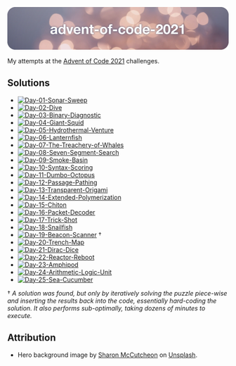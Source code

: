 ![advent-of-code-2021](./advent-of-code-2021-hero.png)

My attempts at the [Advent of Code 2021](https://adventofcode.com/2021) challenges.

## Solutions

* [![Day-01-Sonar-Sweep](https://github.com/leifgehrmann/advent-of-code-2021/actions/workflows/Day-01.yml/badge.svg?branch=main)](https://github.com/leifgehrmann/advent-of-code-2021/actions/workflows/Day-01.yml?query=branch%3Amain)
* [![Day-02-Dive](https://github.com/leifgehrmann/advent-of-code-2021/actions/workflows/Day-02.yml/badge.svg?branch=main)](https://github.com/leifgehrmann/advent-of-code-2021/actions/workflows/Day-02.yml?query=branch%3Amain)
* [![Day-03-Binary-Diagnostic](https://github.com/leifgehrmann/advent-of-code-2021/actions/workflows/Day-03.yml/badge.svg?branch=main)](https://github.com/leifgehrmann/advent-of-code-2021/actions/workflows/Day-03.yml?query=branch%3Amain)
* [![Day-04-Giant-Squid](https://github.com/leifgehrmann/advent-of-code-2021/actions/workflows/Day-04.yml/badge.svg?branch=main)](https://github.com/leifgehrmann/advent-of-code-2021/actions/workflows/Day-04.yml?query=branch%3Amain)
* [![Day-05-Hydrothermal-Venture](https://github.com/leifgehrmann/advent-of-code-2021/actions/workflows/Day-05.yml/badge.svg?branch=main)](https://github.com/leifgehrmann/advent-of-code-2021/actions/workflows/Day-05.yml?query=branch%3Amain)
* [![Day-06-Lanternfish](https://github.com/leifgehrmann/advent-of-code-2021/actions/workflows/Day-06.yml/badge.svg?branch=main)](https://github.com/leifgehrmann/advent-of-code-2021/actions/workflows/Day-06.yml?query=branch%3Amain)
* [![Day-07-The-Treachery-of-Whales](https://github.com/leifgehrmann/advent-of-code-2021/actions/workflows/Day-07.yml/badge.svg?branch=main)](https://github.com/leifgehrmann/advent-of-code-2021/actions/workflows/Day-07.yml?query=branch%3Amain)
* [![Day-08-Seven-Segment-Search](https://github.com/leifgehrmann/advent-of-code-2021/actions/workflows/Day-08.yml/badge.svg?branch=main)](https://github.com/leifgehrmann/advent-of-code-2021/actions/workflows/Day-08.yml?query=branch%3Amain)
* [![Day-09-Smoke-Basin](https://github.com/leifgehrmann/advent-of-code-2021/actions/workflows/Day-09.yml/badge.svg?branch=main)](https://github.com/leifgehrmann/advent-of-code-2021/actions/workflows/Day-09.yml?query=branch%3Amain)
* [![Day-10-Syntax-Scoring](https://github.com/leifgehrmann/advent-of-code-2021/actions/workflows/Day-10.yml/badge.svg?branch=main)](https://github.com/leifgehrmann/advent-of-code-2021/actions/workflows/Day-10.yml?query=branch%3Amain)
* [![Day-11-Dumbo-Octopus](https://github.com/leifgehrmann/advent-of-code-2021/actions/workflows/Day-11.yml/badge.svg?branch=main)](https://github.com/leifgehrmann/advent-of-code-2021/actions/workflows/Day-11.yml?query=branch%3Amain)
* [![Day-12-Passage-Pathing](https://github.com/leifgehrmann/advent-of-code-2021/actions/workflows/Day-12.yml/badge.svg?branch=main)](https://github.com/leifgehrmann/advent-of-code-2021/actions/workflows/Day-12.yml?query=branch%3Amain)
* [![Day-13-Transparent-Origami](https://github.com/leifgehrmann/advent-of-code-2021/actions/workflows/Day-13.yml/badge.svg?branch=main)](https://github.com/leifgehrmann/advent-of-code-2021/actions/workflows/Day-13.yml?query=branch%3Amain)
* [![Day-14-Extended-Polymerization](https://github.com/leifgehrmann/advent-of-code-2021/actions/workflows/Day-14.yml/badge.svg?branch=main)](https://github.com/leifgehrmann/advent-of-code-2021/actions/workflows/Day-14.yml?query=branch%3Amain)
* [![Day-15-Chiton](https://github.com/leifgehrmann/advent-of-code-2021/actions/workflows/Day-15.yml/badge.svg?branch=main)](https://github.com/leifgehrmann/advent-of-code-2021/actions/workflows/Day-15.yml?query=branch%3Amain)
* [![Day-16-Packet-Decoder](https://github.com/leifgehrmann/advent-of-code-2021/actions/workflows/Day-16.yml/badge.svg?branch=main)](https://github.com/leifgehrmann/advent-of-code-2021/actions/workflows/Day-16.yml?query=branch%3Amain)
* [![Day-17-Trick-Shot](https://github.com/leifgehrmann/advent-of-code-2021/actions/workflows/Day-17.yml/badge.svg?branch=main)](https://github.com/leifgehrmann/advent-of-code-2021/actions/workflows/Day-17.yml?query=branch%3Amain)
* [![Day-18-Snailfish](https://github.com/leifgehrmann/advent-of-code-2021/actions/workflows/Day-18.yml/badge.svg?branch=main)](https://github.com/leifgehrmann/advent-of-code-2021/actions/workflows/Day-18.yml?query=branch%3Amain)
* [![Day-19-Beacon-Scanner](https://github.com/leifgehrmann/advent-of-code-2021/actions/workflows/Day-19.yml/badge.svg?branch=main)](https://github.com/leifgehrmann/advent-of-code-2021/actions/workflows/Day-19.yml?query=branch%3Amain) †
* [![Day-20-Trench-Map](https://github.com/leifgehrmann/advent-of-code-2021/actions/workflows/Day-20.yml/badge.svg?branch=main)](https://github.com/leifgehrmann/advent-of-code-2021/actions/workflows/Day-20.yml?query=branch%3Amain)
* [![Day-21-Dirac-Dice](https://github.com/leifgehrmann/advent-of-code-2021/actions/workflows/Day-21.yml/badge.svg?branch=main)](https://github.com/leifgehrmann/advent-of-code-2021/actions/workflows/Day-21.yml?query=branch%3Amain)
* [![Day-22-Reactor-Reboot](https://github.com/leifgehrmann/advent-of-code-2021/actions/workflows/Day-22.yml/badge.svg?branch=main)](https://github.com/leifgehrmann/advent-of-code-2021/actions/workflows/Day-22.yml?query=branch%3Amain)
* [![Day-23-Amphipod](https://github.com/leifgehrmann/advent-of-code-2021/actions/workflows/Day-23.yml/badge.svg?branch=main)](https://github.com/leifgehrmann/advent-of-code-2021/actions/workflows/Day-23.yml?query=branch%3Amain)
* [![Day-24-Arithmetic-Logic-Unit](https://github.com/leifgehrmann/advent-of-code-2021/actions/workflows/Day-24.yml/badge.svg?branch=main)](https://github.com/leifgehrmann/advent-of-code-2021/actions/workflows/Day-24.yml?query=branch%3Amain)
* [![Day-25-Sea-Cucumber](https://github.com/leifgehrmann/advent-of-code-2021/actions/workflows/Day-25.yml/badge.svg?branch=main)](https://github.com/leifgehrmann/advent-of-code-2021/actions/workflows/Day-25.yml?query=branch%3Amain)

† _A solution was found, but only by iteratively solving the puzzle piece-wise and inserting the results back into the code, essentially hard-coding the solution. It also performs sub-optimally, taking dozens of minutes to execute._ 

## Attribution

* Hero background image by [Sharon McCutcheon](https://unsplash.com/photos/62vi3TG5EDg) on [Unsplash](https://unsplash.com/).
